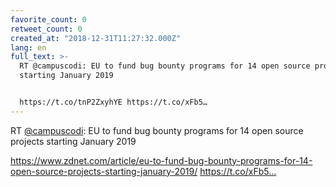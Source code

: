 ```yaml
---
favorite_count: 0
retweet_count: 0
created_at: "2018-12-31T11:27:32.000Z"
lang: en
full_text: >-
  RT @campuscodi: EU to fund bug bounty programs for 14 open source projects
  starting January 2019


  https://t.co/tnP2ZxyhYE https://t.co/xFb5…
---
```


RT [@campuscodi](https://twitter.com/campuscodi): EU to fund bug bounty programs
for 14 open source projects starting January 2019

<https://www.zdnet.com/article/eu-to-fund-bug-bounty-programs-for-14-open-source-projects-starting-january-2019/>
https://t.co/xFb5…
